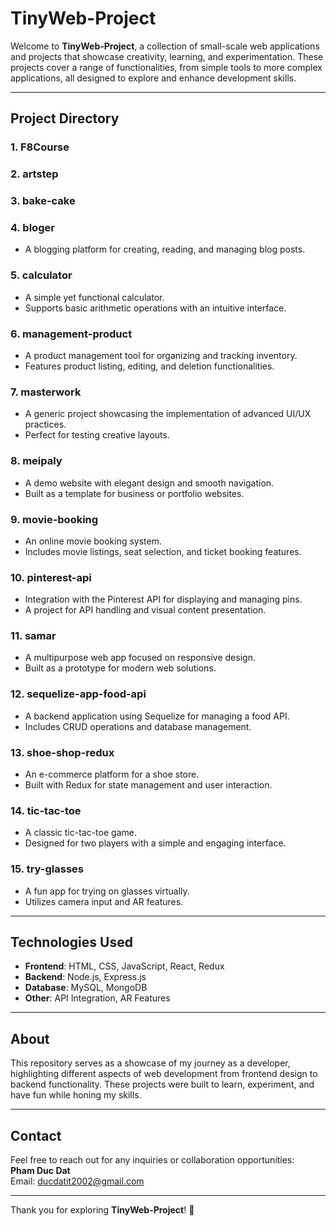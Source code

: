 # TinyWeb-Project

Welcome to **TinyWeb-Project**, a collection of small-scale web applications and projects that showcase creativity, learning, and experimentation. These projects cover a range of functionalities, from simple tools to more complex applications, all designed to explore and enhance development skills.

---

## Project Directory

### 1. **F8Course**


### 2. **artstep**

### 3. **bake-cake**

### 4. **bloger**
   - A blogging platform for creating, reading, and managing blog posts.

### 5. **calculator**
   - A simple yet functional calculator.
   - Supports basic arithmetic operations with an intuitive interface.

### 6. **management-product**
   - A product management tool for organizing and tracking inventory.
   - Features product listing, editing, and deletion functionalities.

### 7. **masterwork**
   - A generic project showcasing the implementation of advanced UI/UX practices.
   - Perfect for testing creative layouts.

### 8. **meipaly**
   - A demo website with elegant design and smooth navigation.
   - Built as a template for business or portfolio websites.

### 9. **movie-booking**
   - An online movie booking system.
   - Includes movie listings, seat selection, and ticket booking features.

### 10. **pinterest-api**
   - Integration with the Pinterest API for displaying and managing pins.
   - A project for API handling and visual content presentation.

### 11. **samar**
   - A multipurpose web app focused on responsive design.
   - Built as a prototype for modern web solutions.

### 12. **sequelize-app-food-api**
   - A backend application using Sequelize for managing a food API.
   - Includes CRUD operations and database management.

### 13. **shoe-shop-redux**
   - An e-commerce platform for a shoe store.
   - Built with Redux for state management and user interaction.

### 14. **tic-tac-toe**
   - A classic tic-tac-toe game.
   - Designed for two players with a simple and engaging interface.

### 15. **try-glasses**
   - A fun app for trying on glasses virtually.
   - Utilizes camera input and AR features.

---


## Technologies Used

- **Frontend**: HTML, CSS, JavaScript, React, Redux
- **Backend**: Node.js, Express.js
- **Database**: MySQL, MongoDB
- **Other**: API Integration, AR Features

---

## About

This repository serves as a showcase of my journey as a developer, highlighting different aspects of web development from frontend design to backend functionality. These projects were built to learn, experiment, and have fun while honing my skills.

---

## Contact

Feel free to reach out for any inquiries or collaboration opportunities:  
**Pham Duc Dat**  
Email: ducdatit2002@gmail.com

---

Thank you for exploring **TinyWeb-Project**! 🌟

